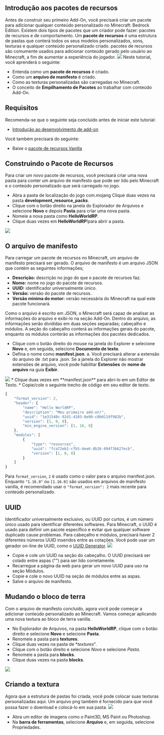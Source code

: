 ## Introdução aos pacotes de recursos
Antes de construir seu primeiro Add-On, você precisará criar um pacote para adicionar qualquer conteúdo personalizado no Minecraft: Bedrock Edition. Existem dois tipos de pacotes que um criador pode fazer: pacotes de recursos e de comportamento. Um **pacote de recursos** é uma estrutura de pastas que conterá todos os seus modelos personalizados, sons, texturas e qualquer conteúdo personalizado criado. pacotes de recursos são comumente usados ​​para adicionar conteúdo gerado pelo usuário ao Minecraft, a fim de aumentar a experiência do jogador.
<img src="https://docs.microsoft.com/en-us/minecraft/creator/documents/media/resourcepack/introduction-to-resource-packs.jpg">
Neste tutorial, você aprenderá o seguinte:
* Entenda como um **pacote de recursos** é criado.
* Como um **arquivo de manifesto** é criado.
* Como as texturas personalizadas são carregadas no Minecraft.
* O conceito de **Empilhamento de Pacotes** ao trabalhar com conteúdo Add-On.

## Requisitos
Recomenda-se que o seguinte seja concluído antes de iniciar este tutorial:
* <a href="getting-started">Introdução ao desenvolvimento de add-on</a>

Você também precisará do seguinte:
* Baixe o <a href="https://aka.ms/resourcepacktemplate">pacote de recursos Vanilla</a>

## Construindo o Pacote de Recursos
Para criar um novo pacote de recursos, você precisará criar uma nova pasta para conter um arquivo de manifesto que pode ser lido pelo Minecraft e o conteúdo personalizado que será carregado no jogo.
* Abra a pasta de localização do jogo com.mojang
Clique duas vezes na pasta **development_resource_packs**.
* Clique com o botão direito na janela do Explorador de Arquivos e selecione **Novo** e depois **Pasta** para criar uma nova pasta.
* Nomeie a nova pasta como **HelloWorldRP**.
* Clique duas vezes em **HelloWorldRP**!para abrir a pasta.
<img src="https://docs.microsoft.com/en-us/minecraft/creator/documents/media/resourcepack/helloworldrp.png">

## O arquivo de manifesto
Para carregar um pacote de recursos no Minecraft, um arquivo de manifesto precisará ser gerado. O arquivo de manifesto é um arquivo JSON que contém as seguintes informações;
* **Descrição:** descrição no jogo do que o pacote de recursos faz.
* **Nome:** nome no jogo do pacote de recursos.
* **UUID:** identificador universalmente único.
* **Versão:** versão do pacote de recursos.
* **Versão mínima do motor:** versão necessária do Minecraft na qual este pacote funcionará.


Como o arquivo é escrito em JSON, o Minecraft será capaz de analisar as informações do arquivo e exibi-lo na seção Add-On. Dentro do arquivo, as informações serão divididas em duas seções separadas; cabeçalho e módulos. A seção do cabeçalho conterá as informações gerais do pacote, enquanto os módulos conterão as informações dos pacotes dedicados.
* Clique com o botão direito do mouse na janela do Explorer e selecione **Novo** e, em seguida, selecione **Documento de texto**.
* Defina o nome como **manifest.json**.
 a. Você precisará alterar a extensão do arquivo de .txt para .json. Se a janela do Explorer não mostrar extensões de arquivo, você pode habilitar **Extensões** de **nome de arquivo** na guia **Exibir**.
 <img src="https://docs.microsoft.com/en-us/minecraft/creator/documents/media/resourcepack/manifest_file.png">
* Clique duas vezes em **manifest.json** para abri-lo em um Editor de Texto.
* Copie/cole o seguinte trecho de código em seu editor de texto.

```js
{
	"format_version": 2,
	"header": {
		"name": "Hello WorldRP",
		"description": "Meu primeiro add-on!",
		"uuid": "1e31540c-92d1-4103-8e90-c0b0119f982b",
		"version": [1, 0, 0],
		"min_engine_version": [1, 16, 0]
	},
	"modules": [
		{
			"type": "resources",
			"uuid": "fca72eb1-cfb5-4ee6-8b26-894f3b627ecb",
			"version": [1, 0, 0]
		}
	]
}
```
Para `format_version`, `2` é usado como o valor para o arquivo manifest.json. Enquanto `"1.16.0"` ou `[1.16.0]` são usados ​​em arquivos de manifesto vanilla, é recomendado usar o `"format_version": 2` mais recente para conteúdo personalizado.

## UUID
Identificador universalmente exclusivo, ou UUID por curtos, é um número único usado para identificar diferentes softwares. Para Minecraft, o UUID é usado para definir um pacote específico e evitar que qualquer software duplicado cause problemas. Para cabeçalho e módulos, precisará haver 2 diferentes números UUID inseridos entre as cotações. Você pode usar um gerador on-line de UUID, como o <a href="https://www.uuidgenerator.net/">UUID Generator</a>.
<img src="https://docs.microsoft.com/en-us/minecraft/creator/documents/%5CMedia%5CBehaviorPack%5CUUID.png">
* Copie e cole um UUID na seção do cabeçalho.  O UUID precisará ser colado entre aspas ("") para ser lido corretamente.
* Recarregue a página da web para gerar um novo UUID para uso na seção Módulos.
* Copie e cole o novo UUID na seção de módulos entre as aspas.
* Salve o arquivo de manifesto.

## Mudando o bloco de terra
Com o arquivo de manifesto concluído, agora você pode começar a adicionar conteúdo personalizado ao Minecraft. Vamos começar aplicando uma nova textura ao bloco de terra vanilla.
* No Explorador de Arquivos, na pasta **HelloWorldRP**, clique com o botão direito e selecione **Novo** e selecione **Pasta**.
* Renomeie a pasta para **textures**.
* Clique duas vezes na pasta de **textures*".
* Clique com o botão direito e selecione *Novo* e selecione *Pasta*.
* Renomeie a pasta para **blocks**.
* Clique duas vezes na pasta **blocks**.
<img src="https://docs.microsoft.com/en-us/minecraft/creator/documents/media/resourcepack/blocks_folder.png">

## Criando a textura
Agora que a estrutura de pastas foi criada, você pode colocar suas texturas personalizadas aqui. Um arquivo png também é fornecido para que você possa fazer o download e colocá-lo em sua pasta.
<img src="https://docs.microsoft.com/en-us/minecraft/creator/documents/media/resourcepack/dirt.png">
* Abra um editor de imagens como o Paint3D, MS Paint ou Photoshop.
* Na **barra de ferramentas**, selecione **Arquivo** e, em seguida, selecione Propriedades.
